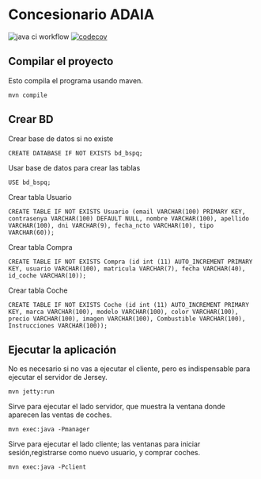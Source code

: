 **Concesionario ADAIA**
=======================

![java ci workflow](https://github.com/asierbrizu/BSPQ22-S01/actions/workflows/java-ci.yml/badge.svg)
 [![codecov](https://codecov.io/gh/ikermorales/BSPQ22-S01/branch/main/graph/badge.svg)](https://codecov.io/gh/ikermorales/BSPQ22-S01)

Compilar el proyecto
--------------------

Esto compila el programa usando maven.

	mvn compile 
	
Crear BD
--------------------	
	
Crear base de datos si no existe

	CREATE DATABASE IF NOT EXISTS bd_bspq;
	
Usar base de datos para crear las tablas
	
	USE bd_bspq;
	
Crear tabla Usuario
	
	CREATE TABLE IF NOT EXISTS Usuario (email VARCHAR(100) PRIMARY KEY, contrasenya VARCHAR(100) DEFAULT NULL, nombre VARCHAR(100), apellido VARCHAR(100), dni VARCHAR(9), fecha_ncto VARCHAR(10), tipo VARCHAR(60));
	
Crear tabla Compra
	
	CREATE TABLE IF NOT EXISTS Compra (id int (11) AUTO_INCREMENT PRIMARY KEY, usuario VARCHAR(100), matricula VARCHAR(7), fecha VARCHAR(40), id_coche VARCHAR(10));
	
Crear tabla Coche
	
	CREATE TABLE IF NOT EXISTS Coche (id int (11) AUTO_INCREMENT PRIMARY KEY, marca VARCHAR(100), modelo VARCHAR(100), color VARCHAR(100), precio VARCHAR(100), imagen VARCHAR(100), Combustible VARCHAR(100), Instrucciones VARCHAR(100));

Ejecutar la aplicación
----------------------

No es necesario si no vas a ejecutar el cliente, pero es indispensable para ejecutar el servidor de Jersey.
	
	mvn jetty:run 

Sirve para ejecutar el lado servidor, que muestra la ventana donde aparecen las ventas de coches.

	mvn exec:java -Pmanager

Sirve para ejecutar el lado cliente; las ventanas para iniciar sesión,registrarse como nuevo usuario, y comprar coches.	

	mvn exec:java -Pclient
